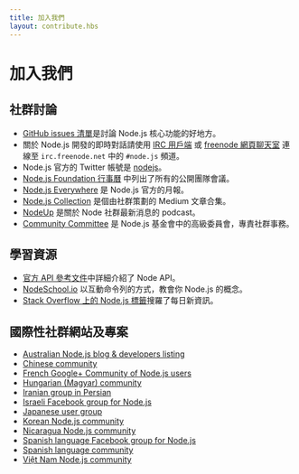 ```yaml
---
title: 加入我們
layout: contribute.hbs
---
```


# 加入我們

## 社群討論

- [GitHub issues 清單](https://github.com/nodejs/node/issues)是討論 Node.js 核心功能的好地方。
- 關於 Node.js 開發的即時對話請使用 [IRC 用戶端](http://en.wikipedia.org/wiki/Comparison_of_Internet_Relay_Chat_clients) 或 [freenode 網頁聊天室](http://webchat.freenode.net/?channels=node.js) 連線至 `irc.freenode.net` 中的 `#node.js` 頻道。
- Node.js 官方的 Twitter 帳號是 [nodejs](https://twitter.com/nodejs)。
- [Node.js Foundation 行事曆](https://nodejs.org/calendar) 中列出了所有的公開團隊會議。
- [Node.js Everywhere](https://newsletter.nodejs.org) 是 Node.js 官方的月報。
- [Node.js Collection](https://medium.com/the-node-js-collection) 是個由社群策劃的 Medium 文章合集。
- [NodeUp](http://nodeup.com) 是關於 Node 社群最新消息的 podcast。
- [Community Committee](https://github.com/nodejs/community-committee) 是 Node.js 基金會中的高級委員會，專責社群事務。


## 學習資源

- [官方 API 參考文件](/api)中詳細介紹了 Node API。
- [NodeSchool.io](http://nodeschool.io) 以互動命令列的方式，教會你 Node.js 的概念。
- [Stack Overflow 上的 Node.js 標籤](http://stackoverflow.com/questions/tagged/node.js)搜羅了每日新資訊。


## 國際性社群網站及專案

- [Australian Node.js blog &amp; developers listing](http://nodejs.org.au/)
- [Chinese community](http://cnodejs.org)
- [French Google+ Community of Node.js users](https://plus.google.com/communities/113346206415381691435)
- [Hungarian (Magyar) community](http://nodehun.blogspot.com/)
- [Iranian group in Persian](http://nodejs.ir)
- [Israeli Facebook group for Node.js](https://www.facebook.com/groups/node.il/)
- [Japanese user group](http://nodejs.jp/)
- [Korean Node.js community](http://nodejs.github.io/nodejs-ko/)
- [Nicaragua Node.js community](http://nodenica.com/)
- [Spanish language Facebook group for Node.js](https://www.facebook.com/groups/node.es/)
- [Spanish language community](http://nodehispano.com)
- [Việt Nam Node.js community](http://nodejs.vn)
